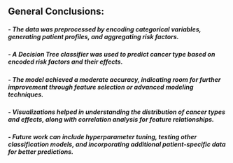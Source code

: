 ## General Conclusions:
##### - The data was preprocessed by encoding categorical variables, generating patient profiles, and aggregating risk factors.
##### - A Decision Tree classifier was used to predict cancer type based on encoded risk factors and their effects.
##### - The model achieved a moderate accuracy, indicating room for further improvement through feature selection or advanced modeling techniques.
##### - Visualizations helped in understanding the distribution of cancer types and effects, along with correlation analysis for feature relationships.
##### - Future work can include hyperparameter tuning, testing other classification models, and incorporating additional patient-specific data for better predictions.
